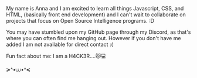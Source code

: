 My name is Anna and I am excited to learn all things Javascript, CSS, and HTML, (basically front end development) and I can't wait to collaborate on projects that focus on Open Source Intelligence programs. :D 

You may have stumbled upon my GitHub page through my Discord, as that's where you can often find me hanging out. However if you don't have me added I am not available for direct contact :(

Fun fact about me: I am a H4CK3R....🐱💻

≽^•⩊•^≼
<!---
JavaAnna/JavaAnna is a ✨ special ✨ repository because its `README.md` (this file) appears on your GitHub profile.
You can click the Preview link to take a look at your changes.
--->
